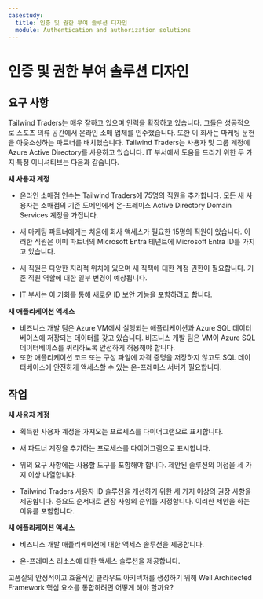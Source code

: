 ```yaml
---
casestudy:
  title: 인증 및 권한 부여 솔루션 디자인
  module: Authentication and authorization solutions
---
```



# 인증 및 권한 부여 솔루션 디자인

## 요구 사항

Tailwind Traders는 매우 잘하고 있으며 인력을 확장하고 있습니다. 그들은 성공적으로 스포츠 의류 공간에서 온라인 소매 업체를 인수했습니다. 또한 이 회사는 마케팅 문헌을 아웃소싱하는 파트너를 배치했습니다. Tailwind Traders는 사용자 및 그룹 계정에 Azure Active Directory를 사용하고 있습니다. IT 부서에서 도움을 드리기 위한 두 가지 특정 이니셔티브는 다음과 같습니다. 

**새 사용자 계정**

  * 온라인 소매점 인수는 Tailwind Traders에 75명의 직원을 추가합니다. 모든 새 사용자는 소매점의 기존 도메인에서 온-프레미스 Active Directory Domain Services 계정을 가집니다.

  * 새 마케팅 파트너에게는 처음에 회사 액세스가 필요한 15명의 직원이 있습니다. 이러한 직원은 이미 파트너의 Microsoft Entra 테넌트에 Microsoft Entra ID를 가지고 있습니다.  

  * 새 직원은 다양한 지리적 위치에 있으며 새 직책에 대한 계정 권한이 필요합니다. 기존 직원 역할에 대한 일부 변경이 예상됩니다. 

  * IT 부서는 이 기회를 통해 새로운 ID 보안 기능을 포함하려고 합니다. 

**새 애플리케이션 액세스**

  * 비즈니스 개발 팀은 Azure VM에서 실행되는 애플리케이션과 Azure SQL 데이터베이스에 저장되는 데이터를 갖고 있습니다. 비즈니스 개발 팀은 VM이 Azure SQL 데이터베이스를 쿼리하도록 안전하게 허용해야 합니다. 
  * 또한 애플리케이션 코드 또는 구성 파일에 자격 증명을 저장하지 않고도 SQL 데이터베이스에 안전하게 액세스할 수 있는 온-프레미스 서버가 필요합니다.

## 작업

**새 사용자 계정**

  * 획득한 사용자 계정을 가져오는 프로세스를 다이어그램으로 표시합니다.

  * 새 파트너 계정을 추가하는 프로세스를 다이어그램으로 표시합니다. 

  * 위의 요구 사항에는 사용할 도구를 포함해야 합니다. 제안된 솔루션의 이점을 세 가지 이상 나열합니다. 

* Tailwind Traders 사용자 ID 솔루션을 개선하기 위한 세 가지 이상의 권장 사항을 제공합니다. 중요도 순서대로 권장 사항의 순위를 지정합니다. 이러한 제안을 하는 이유를 포함합니다. 

**새 애플리케이션 액세스**

  * 비즈니스 개발 애플리케이션에 대한 액세스 솔루션을 제공합니다.

  * 온-프레미스 리소스에 대한 액세스 솔루션을 제공합니다.

고품질의 안정적이고 효율적인 클라우드 아키텍처를 생성하기 위해 Well Architected Framework 핵심 요소를 통합하려면 어떻게 해야 할까요?
